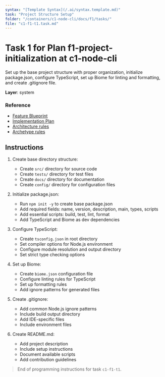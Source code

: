 ```yaml
---
syntax: "[Template Syntax](/.ai/syntax.template.md)"
task: "Project Structure Setup"
folder: "/containers/c1-node-cli/docs/f1/tasks/"
file: "c1-f1-t1.task.md"
---
```


# Task 1 for Plan f1-project-initialization at c1-node-cli

Set up the base project structure with proper organization, initialize package.json, configure TypeScript, set up Biome for linting and formatting, and create .gitignore file.

**Layer**: system

### Reference

- [Feature Blueprint](/docs/f1-project-initialization.blueprint.md)
- [Implementation Plan](/containers/c1-node-cli/docs/f1/f1-project-initialization.plan.md)
- [Architecture rules](/containers/c1-node-cli/.ai/rules/layered.architecture.rules.md)
- [Archetype rules](/containers/c1-node-cli/.ai/rules/node-cli.archetype.rules.md)

## Instructions

1. Create base directory structure:
   - Create `src/` directory for source code
   - Create `tests/` directory for test files
   - Create `docs/` directory for documentation
   - Create `config/` directory for configuration files

2. Initialize package.json:
   - Run `npm init -y` to create base package.json
   - Add required fields: name, version, description, main, types, scripts
   - Add essential scripts: build, test, lint, format
   - Add TypeScript and Biome as dev dependencies

3. Configure TypeScript:
   - Create `tsconfig.json` in root directory
   - Set compiler options for Node.js environment
   - Configure module resolution and output directory
   - Set strict type checking options

4. Set up Biome:
   - Create `biome.json` configuration file
   - Configure linting rules for TypeScript
   - Set up formatting rules
   - Add ignore patterns for generated files

5. Create .gitignore:
   - Add common Node.js ignore patterns
   - Include build output directory
   - Add IDE-specific files
   - Include environment files

6. Create README.md:
   - Add project description
   - Include setup instructions
   - Document available scripts
   - Add contribution guidelines

> End of programming instructions for task `c1-f1-t1`. 